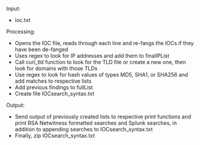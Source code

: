 Input: 
- ioc.txt

Processing: 
- Opens the IOC file, reads through each line and re-fangs the IOCs if they have been de-fanged
- Uses regex to look for IP addresses and add them to finalIPList
- Call curl_tld function to look for the TLD file or create a new one, then look for domains with those TLDs
- Use regex to look for hash values of types MD5, SHA1, or SHA256 and add matches to respective lists
- Add previous findings to fullList
- Create file IOCsearch_syntax.txt 

Output: 
- Send output of previously created lists to respective print functions and print RSA Netwitness formatted searches and Splunk searches, in addition to appending searches to IOCsearch_syntax.txt
- Finally, zip IOCsearch_syntax.txt
